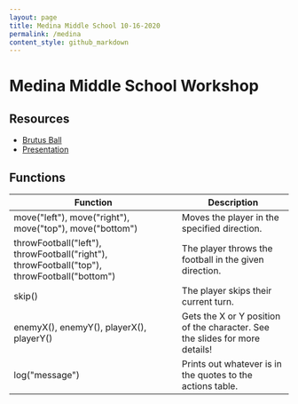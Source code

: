 ```yaml
---
layout: page
title: Medina Middle School 10-16-2020
permalink: /medina
content_style: github_markdown
---
```


# Medina Middle School Workshop

## Resources
* [Brutus Ball](https://code4community.github.io/brutus-ball)
* [Presentation](https://docs.google.com/presentation/d/1hRSWvGY7AoHzFEUicss_8K7sc5y2zOQ6j5sb2pxV-Jw/edit?usp=sharing)

## Functions
| Function | Description |
| ----------- | ----------- |
| move("left"), move("right"), move("top"), move("bottom") |  Moves the player in the specified direction. |
| throwFootball("left"), throwFootball("right"), throwFootball("top"), throwFootball("bottom") | The player throws the football in the given direction. |
| skip() | The player skips their current turn. |
| enemyX(), enemyY(), playerX(), playerY() | Gets the X or Y position of the character.  See the slides for more details! |
| log("message") | Prints out whatever is in the quotes to the actions table. |


